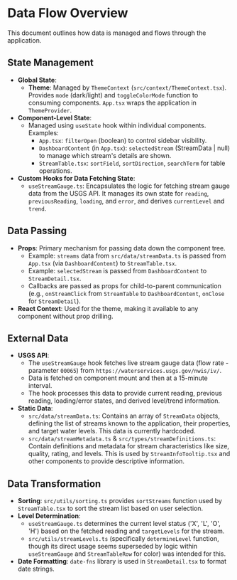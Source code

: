 # Data Flow Overview

This document outlines how data is managed and flows through the application.

## State Management

- **Global State**:
  - **Theme**: Managed by `ThemeContext` (`src/context/ThemeContext.tsx`). Provides `mode` (dark/light) and `toggleColorMode` function to consuming components. `App.tsx` wraps the application in `ThemeProvider`.
- **Component-Level State**:
  - Managed using `useState` hook within individual components. Examples:
    - `App.tsx`: `filterOpen` (boolean) to control sidebar visibility.
    - `DashboardContent` (in `App.tsx`): `selectedStream` (StreamData | null) to manage which stream's details are shown.
    - `StreamTable.tsx`: `sortField`, `sortDirection`, `searchTerm` for table operations.
- **Custom Hooks for Data Fetching State**:
  - `useStreamGauge.ts`: Encapsulates the logic for fetching stream gauge data from the USGS API. It manages its own state for `reading`, `previousReading`, `loading`, and `error`, and derives `currentLevel` and `trend`.

## Data Passing

- **Props**: Primary mechanism for passing data down the component tree.
  - Example: `streams` data from `src/data/streamData.ts` is passed from `App.tsx` (via `DashboardContent`) to `StreamTable.tsx`.
  - Example: `selectedStream` is passed from `DashboardContent` to `StreamDetail.tsx`.
  - Callbacks are passed as props for child-to-parent communication (e.g., `onStreamClick` from `StreamTable` to `DashboardContent`, `onClose` for `StreamDetail`).
- **React Context**: Used for the theme, making it available to any component without prop drilling.

## External Data

- **USGS API**:
  - The `useStreamGauge` hook fetches live stream gauge data (flow rate - parameter `00065`) from `https://waterservices.usgs.gov/nwis/iv/`.
  - Data is fetched on component mount and then at a 15-minute interval.
  - The hook processes this data to provide current reading, previous reading, loading/error states, and derived level/trend information.
- **Static Data**:
  - `src/data/streamData.ts`: Contains an array of `StreamData` objects, defining the list of streams known to the application, their properties, and target water levels. This data is currently hardcoded.
  - `src/data/streamMetadata.ts` & `src/types/streamDefinitions.ts`: Contain definitions and metadata for stream characteristics like size, quality, rating, and levels. This is used by `StreamInfoTooltip.tsx` and other components to provide descriptive information.

## Data Transformation

- **Sorting**: `src/utils/sorting.ts` provides `sortStreams` function used by `StreamTable.tsx` to sort the stream list based on user selection.
- **Level Determination**:
  - `useStreamGauge.ts` determines the current level status ('X', 'L', 'O', 'H') based on the fetched reading and `targetLevels` for the stream.
  - `src/utils/streamLevels.ts` (specifically `determineLevel` function, though its direct usage seems superseded by logic within `useStreamGauge` and `StreamTableRow` for color) was intended for this.
- **Date Formatting**: `date-fns` library is used in `StreamDetail.tsx` to format date strings.

```

```
